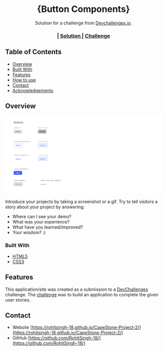 <!-- Please update value in the {}  -->

<h1 align="center">{Button Components}</h1>

<div align="center">
   Solution for a challenge from  <a href="http://devchallenges.io" target="_blank">Devchallenges.io</a>.
</div>

<div align="center">
  <h3>
    <span> | </span>
    <a href="https://https://rohitsingh-18.github.io/Button-Components/">
      Solution
    </a>
    <span> | </span>
    <a href="https://devchallenges.io/paths/front-end-developer">
      Challenge
    </a>
  </h3>
</div>

<!-- TABLE OF CONTENTS -->

## Table of Contents

- [Overview](#overview)
- [Built With](#built-with)
- [Features](#features)
- [How to use](#how-to-use)
- [Contact](#contact)
- [Acknowledgements](#acknowledgements)

<!-- OVERVIEW -->

## Overview

![screenshot](./demo-1.png)

Introduce your projects by taking a screenshot or a gif. Try to tell visitors a story about your project by answering:

- Where can I see your demo?
- What was your experience?
- What have you learned/improved?
- Your wisdom? :)

### Built With

<!-- This section should list any major frameworks that you built your project using. Here are a few examples.-->

- [HTML5](https://www.html.com)
- [CSS3](https://www.css3.com/)


## Features

<!-- List the features of your application or follow the template. Don't share the figma file here :) -->

This application/site was created as a submission to a [DevChallenges](https://devchallenges.io/challenges) challenge. The [challenge](https://devchallenges.io/challenges/ohgVTyJCbm5OZyTB2gNY) was to build an application to complete the given user stories.

## Contact

- Website [https://rohitsingh-18.github.io/CapeStone-Project-2/](https://rohitsingh-18.github.io/CapeStone-Project-2/)
- GitHub [https://github.com/RohitSingh-18/](https://github.com/RohitSingh-18/)

